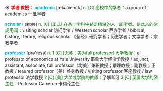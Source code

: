 ☀ <font color="red">**学者 教授：**</font>
<font color="sky blue">**academic**</font> [ækə'demɪk] 
<font color="rgb(227, 108, 9)">n. [C] 高校中的学者：</font>a group of academics 一批学者

<font color="sky blue">**scholar**</font> ['skɒlə] 
<font color="rgb(227, 108, 9)">n. [C] [正式] 在某一学科中钻研精深的人，即学者。是此义的常规用词：</font>visiting scholar 访问学者 / Western scholar 西方学者 / biblical, history, literary, religious scholar 《圣经》研究学者；历史学者；文学学者；宗教学者

<font color="sky blue">**professor**</font> [prə'fesə] 
<font color="rgb(227, 108, 9)">n. 1 [C] [尤英；美为full professor] 大学教授：</font>a professor of economics at Yale University 耶鲁大学经济学教授 / adjunct, assistant, associate, full professor（均美）兼职教授；助理教授；副教授；正教授 / tenured professor（美）终身教授 / visiting professor 客座教授 / law professor 法学教授 <font color="rgb(227, 108, 9)">2 [C] [美] 大学或学院的教师：</font>了解即可 <font color="rgb(227, 108, 9)">3 [C] 英国大学的系主任：</font>Professor Cameron 卡梅伦主任
